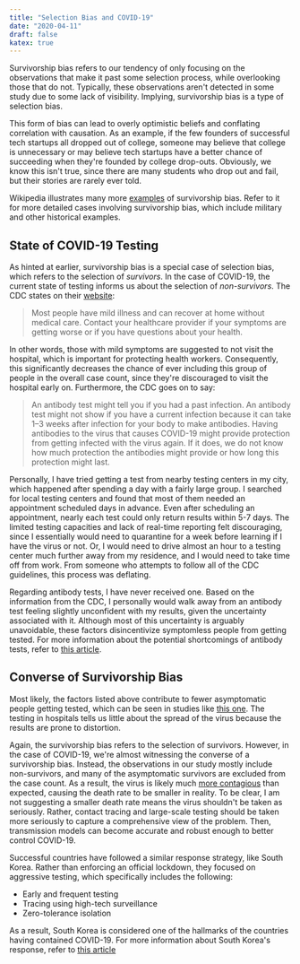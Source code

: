 ```yaml
---
title: "Selection Bias and COVID-19"
date: "2020-04-11"
draft: false
katex: true
---
```


Survivorship bias refers to our tendency of only focusing on the observations that make it past some selection process, while overlooking those that do not. Typically, these observations aren't detected in some study due to some lack of visibility. Implying, survivorship bias is a type of selection bias.

This form of bias can lead to overly optimistic beliefs and conflating correlation with causation. As an example, if the few founders of successful tech startups all dropped out of college, someone may believe that college is unnecessary or may believe tech startups have a better chance of succeeding when they're founded by college drop-outs. Obviously, we know this isn't true, since there are many students who drop out and fail, but their stories are rarely ever told.

Wikipedia illustrates many more [examples](https://en.wikipedia.org/wiki/Survivorship_bias) of survivorship bias. Refer to it for more detailed cases involving survivorship bias, which include military and other historical examples.

## State of COVID-19 Testing
As hinted at earlier, survivorship bias is a special case of selection bias, which refers to the selection of *survivors*. In the case of COVID-19, the current state of testing informs us about the selection of *non-survivors*. The CDC states on their [website](https://www.cdc.gov/coronavirus/2019-ncov/symptoms-testing/testing.html):

> Most people have mild illness and can recover at home without medical care. Contact your healthcare provider if your symptoms are getting worse or if you have questions about your health.

In other words, those with mild symptoms are suggested to not visit the hospital, which is important for protecting health workers. Consequently, this significantly decreases the chance of ever including this group of people in the overall case count, since they're discouraged to visit the hospital early on. Furthermore, the CDC goes on to say:

> An antibody test might tell you if you had a past infection. An antibody test might not show if you have a current infection because it can take 1–3 weeks after infection for your body to make antibodies. Having antibodies to the virus that causes COVID-19 might provide protection from getting infected with the virus again. If it does, we do not know how much protection the antibodies might provide or how long this protection might last.

Personally, I have tried getting a test from nearby testing centers in my city, which happened after spending a day with a fairly large group. I searched for local testing centers and found that most of them needed an appointment scheduled days in advance. Even after scheduling an appointment, nearly each test could only return results within 5-7 days. The limited testing capacities and lack of real-time reporting felt discouraging, since I essentially would need to quarantine for a week before learning if I have the virus or not. Or, I would need to drive almost an hour to a testing center much further away from my residence, and I would need to take time off from work. From someone who attempts to follow all of the CDC guidelines, this process was deflating.

Regarding antibody tests, I have never received one. Based on the information from the CDC, I personally would walk away from an antibody test feeling slightly unconfident with my results, given the uncertainty associated with it. Although most of this uncertainty is arguably unavoidable, these factors disincentivize symptomless people from getting tested. For more information about the potential shortcomings of antibody tests, refer to [this article](https://www.scientificamerican.com/article/coronavirus-antibody-tests-have-a-mathematical-pitfall/).

## Converse of Survivorship Bias
Most likely, the factors listed above contribute to fewer asymptomatic people getting tested, which can be seen in studies like [this one](https://www.cidrap.umn.edu/news-perspective/2020/04/study-many-asymptomatic-covid-19-cases-undetected). The testing in hospitals tells us little about the spread of the virus because the results are prone to distortion.

Again, the survivorship bias refers to the selection of survivors. However, in the case of COVID-19, we're almost witnessing the converse of a survivorship bias. Instead, the observations in our study mostly include non-survivors, and many of the asymptomatic survivors are excluded from the case count. As a result, the virus is likely much [more contagious](https://news.usc.edu/170565/covid-19-antibody-study-coronavirus-infections-los-angeles-county/) than expected, causing the death rate to be smaller in reality. To be clear, I am not suggesting a smaller death rate means the virus shouldn't be taken as seriously. Rather, contact tracing and large-scale testing should be taken more seriously to capture a comprehensive view of the problem. Then, transmission models can become accurate and robust enough to better control COVID-19.

Successful countries have followed a similar response strategy, like South Korea. Rather than enforcing an official lockdown, they focused on aggressive testing, which specifically includes the following:
- Early and frequent testing
- Tracing using high-tech surveillance
- Zero-tolerance isolation

As a result, South Korea is considered one of the hallmarks of the countries having contained COVID-19. For more information about South Korea's response, refer to [this article](https://www.theatlantic.com/ideas/archive/2020/05/whats-south-koreas-secret/611215/)
